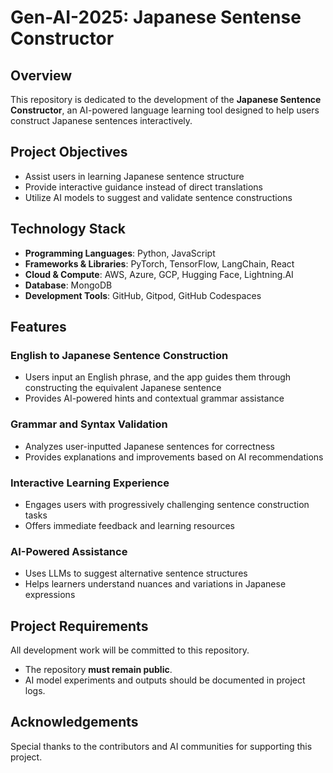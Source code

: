 # Gen-AI-2025: Japanese Sentense Constructor



## Overview
This repository is dedicated to the development of the **Japanese Sentence Constructor**, an AI-powered language learning tool designed to help users construct Japanese sentences interactively.

## Project Objectives
- Assist users in learning Japanese sentence structure
- Provide interactive guidance instead of direct translations
- Utilize AI models to suggest and validate sentence constructions

## Technology Stack
- **Programming Languages**: Python, JavaScript
- **Frameworks & Libraries**: PyTorch, TensorFlow, LangChain, React
- **Cloud & Compute**: AWS, Azure, GCP, Hugging Face, Lightning.AI
- **Database**: MongoDB
- **Development Tools**: GitHub, Gitpod, GitHub Codespaces

## Features
### **English to Japanese Sentence Construction**
- Users input an English phrase, and the app guides them through constructing the equivalent Japanese sentence
- Provides AI-powered hints and contextual grammar assistance

### **Grammar and Syntax Validation**
- Analyzes user-inputted Japanese sentences for correctness
- Provides explanations and improvements based on AI recommendations

### **Interactive Learning Experience**
- Engages users with progressively challenging sentence construction tasks
- Offers immediate feedback and learning resources

### **AI-Powered Assistance**
- Uses LLMs to suggest alternative sentence structures
- Helps learners understand nuances and variations in Japanese expressions

## Project Requirements
All development work will be committed to this repository. 
- The repository **must remain public**.
- AI model experiments and outputs should be documented in project logs.


## Acknowledgements
Special thanks to the contributors and AI communities for supporting this project.

